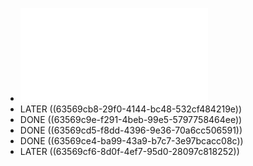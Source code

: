 - ![SE1_01_Aufgabenblatt.pdf](../assets/SE1_01_Aufgabenblatt_1666620491647_0.pdf)
- LATER ((63569cb8-29f0-4144-bc48-532cf484219e))
- DONE ((63569c9e-f291-4beb-99e5-5797758464ee))
- DONE ((63569cd5-f8dd-4396-9e36-70a6cc506591))
- DONE ((63569ce4-ba99-43a9-b7c7-3e97bcacc08c))
- LATER ((63569cf6-8d0f-4ef7-95d0-28097c818252))